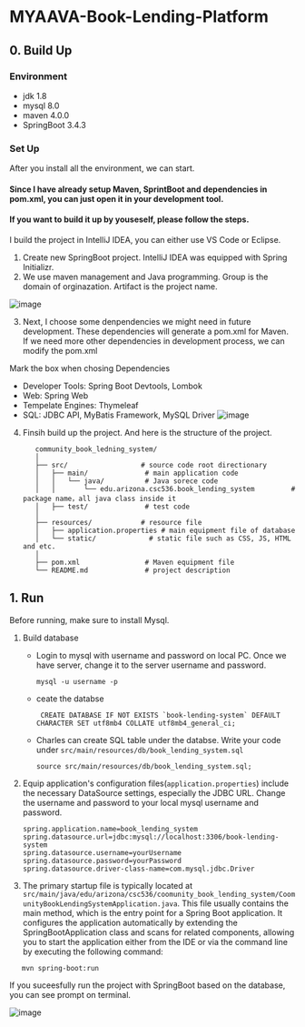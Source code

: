 # MYAAVA-Book-Lending-Platform

## 0. Build Up
### Environment
- jdk 1.8
- mysql 8.0
- maven 4.0.0
- SpringBoot 3.4.3

### Set Up
After you install all the environment, we can start.
#### Since I have already setup Maven, SprintBoot and dependencies in pom.xml, you can just open it in your development tool. 
#### If you want to build it up by youseself, please follow the steps.
I build the project in IntelliJ IDEA, you can either use VS Code or Eclipse.
1. Create new SpringBoot project. IntelliJ IDEA was equipped with Spring Initializr.
2. We use maven management and Java programming. Group is the domain of orginazation. Artifact is the project name.

![image](https://github.com/user-attachments/assets/6c46703f-2c33-4893-a4b1-b2352697b7df)



3. Next, I choose some denpendencies we might need in future development. These dependencies will generate a pom.xml for Maven. If we need more other dependencies in development process, we can modify the pom.xml
   
  Mark the box when chosing Dependencies
  - Developer Tools: Spring Boot Devtools, Lombok
  - Web: Spring Web
  - Tempelate Engines: Thymeleaf
  - SQL: JDBC API, MyBatis Framework, MySQL Driver
![image](https://github.com/user-attachments/assets/a23f4bf8-6507-419c-b91c-f873849dd831)

  
4. Finsih build up the project. And here is the structure of the project.
   ```
      community_book_ledning_system/
      │
      ├── src/                  # source code root directionary
      │   ├── main/              # main application code
      │   │   └── java/          # Java sorece code
      │   │       └── edu.arizona.csc536.book_lending_system         # package name，all java class inside it
      │   ├── test/              # test code
      │
      ├── resources/            # resource file
      │   ├── application.properties # main equipment file of database
      │   └── static/             # static file such as CSS, JS, HTML and etc.
      │
      ├── pom.xml                # Maven equipment file
      └── README.md              # project description
   ```

## 1. Run
Before running, make sure to install Mysql.
1. Build database
   -  Login to mysql with username and password on local PC. Once we have server, change it to the server username and password.
      ```
      mysql -u username -p
      ```
   - ceate the databse
     ```
      CREATE DATABASE IF NOT EXISTS `book-lending-system` DEFAULT CHARACTER SET utf8mb4 COLLATE utf8mb4_general_ci;
     ```
   - Charles can create SQL table under the databse. Write your code under `src/main/resources/db/book_lending_system.sql`
     ```
     source src/main/resources/db/book_lending_system.sql;
     ```
2. Equip application's configuration files(`application.properties`) include the necessary DataSource settings, especially the JDBC URL. Change the username and password to your local mysql username and password.
   ```
   spring.application.name=book_lending_system
   spring.datasource.url=jdbc:mysql://localhost:3306/book-lending-system
   spring.datasource.username=yourUsername
   spring.datasource.password=yourPassword
   spring.datasource.driver-class-name=com.mysql.jdbc.Driver
   ```
   
4. The primary startup file is typically located at `src/main/java/edu/arizona/csc536/coomunity_book_lending_system/CoomunityBookLendingSystemApplication.java`. This file usually contains the main method, which is the entry point for a Spring Boot application. It configures the application automatically by extending the SpringBootApplication class and scans for related components, allowing you to start the application either from the IDE or via the command line by executing the following command:
```
   mvn spring-boot:run
```
If you suceesfully run the project with SpringBoot based on the database, you can see prompt on terminal.

![image](https://github.com/user-attachments/assets/fcf0914f-9775-4877-8e76-32a4955207dd)

   
